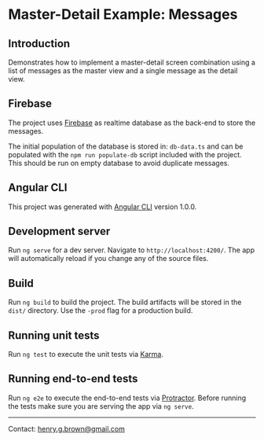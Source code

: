 # Master-Detail Example: Messages

## Introduction

Demonstrates how to implement a master-detail screen combination using a
list of messages as the master view and a single message as the detail view.

## Firebase

The project uses [Firebase](https://firebase.google.com/) as realtime
database as the back-end to store the messages.

The initial population of the database is stored in: `db-data.ts` and
can be populated with the `npm run populate-db` script included with the
project. This should be run on empty database to avoid duplicate messages.

## Angular CLI

This project was generated with [Angular CLI](https://github.com/angular/angular-cli) version 1.0.0.

## Development server

Run `ng serve` for a dev server. Navigate to `http://localhost:4200/`. The app will automatically reload if you change any of the source files.

## Build

Run `ng build` to build the project. The build artifacts will be stored in the `dist/` directory. Use the `-prod` flag for a production build.

## Running unit tests

Run `ng test` to execute the unit tests via [Karma](https://karma-runner.github.io).

## Running end-to-end tests

Run `ng e2e` to execute the end-to-end tests via [Protractor](http://www.protractortest.org/).
Before running the tests make sure you are serving the app via `ng serve`.

----

Contact: <henry.g.brown@gmail.com>
